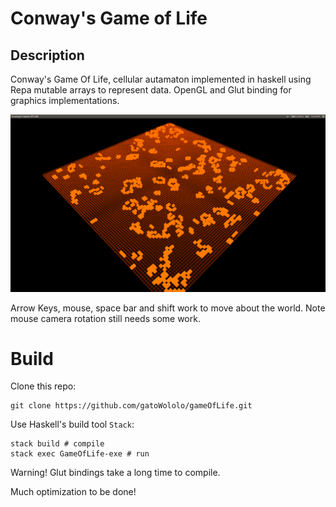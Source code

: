 # Conway's Game of Life

## Description
Conway's Game Of Life, cellular autamaton implemented in haskell using Repa mutable arrays
to represent data. OpenGL and Glut binding for graphics implementations.

![](images/gameOfLife2.png "PRogram Running:")


Arrow Keys, mouse, space bar and shift work to move about the world. Note mouse camera
rotation still needs some work.

# Build

Clone this repo:

    git clone https://github.com/gatoWololo/gameOfLife.git

Use Haskell's build tool `Stack`:

    stack build # compile
    stack exec GameOfLife-exe # run

Warning! Glut bindings take a long time to compile.

Much optimization to be done!


